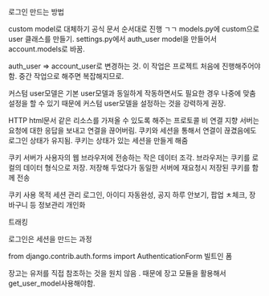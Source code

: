 로그인 만드는 방법

custom model로 대체하기
공식 문서 순서대로 진행 ㄱㄱ
models.py에 custom으로 user 클래스를 만들기.
settings.py에서 auth_user model을 만들어서 account.models로 바꿈.


auth_user => account_user로 변경하는 것.
이 작업은 프로젝트 처음에 진행해주어야함. 
중간 작업으로 해주면 복잡해지므로.

커스텀 user모델은 기본 user모델과 동일하게 작동하면서도 필요한 경우 나중에 맞춤 설정을 할 수 있기 때문에 커스텀 user모델을 설정하는 것을 강력하게 권장.

HTTP
html문서 같은 리소스를 가져올 수 있도록 해주는 프로토콜
비 연결 지향
서버는 요청에 대한 응답을 보내고 연결을 끊어버림.
쿠키와 세션을 통해서 연결이 끊겼음에도 로그인 상태가 유지됨.
쿠키는 상태가 있는 세션을 만들게 해줌

쿠키
서버가 사용자의 웹 브라우저에 전송하는 작은 데이터 조각.
브라우저는 쿠키를 로컬의 데이터 형식으로 저장.
저장해 두었다가 동일한 서버에 재요청시 저장된 쿠키를 함께 전송

쿠키 사용 목적
세션 관리
로그인, 아이디 자동완성, 공지 하루 안보기, 팝업 ㅊ체크, 장바구니 등 정보관리
개인화

트래킹

로그인은 세션을 만드는 과정


from django.contrib.auth.forms import AuthenticationForm
빌트인 폼



장고는 유저를 직접 참조하는 것을 원치 않음 .
때문에 장고 모듈을 활용해서 get_user_model사용해야함.